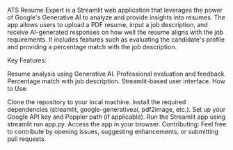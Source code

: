 ATS Resume Expert is a Streamlit web application that leverages the power of Google's Generative AI to analyze and provide insights into resumes. The app allows users to upload a PDF resume, input a job description, and receive AI-generated responses on how well the resume aligns with the job requirements. It includes features such as evaluating the candidate's profile and providing a percentage match with the job description.

Key Features:

Resume analysis using Generative AI.
Professional evaluation and feedback.
Percentage match with job description.
Streamlit-based user interface.
How to Use:

Clone the repository to your local machine.
Install the required dependencies (streamlit, google-generativeai, pdf2image, etc.).
Set up your Google API key and Poppler path (if applicable).
Run the Streamlit app using streamlit run app.py.
Access the app in your browser.
Contributing:
Feel free to contribute by opening issues, suggesting enhancements, or submitting pull requests.


